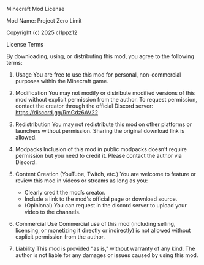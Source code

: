 Minecraft Mod License

Mod Name: Project Zero Limit

Copyright (c) 2025 cl1ppz12

License Terms

By downloading, using, or distributing this mod, you agree to the following terms:

1. Usage
   You are free to use this mod for personal, non-commercial purposes within the Minecraft game.

2. Modification
   You may not modify or distribute modified versions of this mod without explicit permission from the author.
   To request permission, contact the creator through the official Discord server: https://discord.gg/RmGdz6AV22

3. Redistribution
   You may not redistribute this mod on other platforms or launchers without permission. Sharing the original download link is allowed.

4. Modpacks
   Inclusion of this mod in public modpacks doesn't require permission but you need to credit it. Please contact the author via Discord.

5. Content Creation (YouTube, Twitch, etc.)
   You are welcome to feature or review this mod in videos or streams as long as you:
   - Clearly credit the mod’s creator.
   - Include a link to the mod's official page or download source.
   - (Opinional) You can request in the discord server to upload your video to the channels.

6. Commercial Use
   Commercial use of this mod (including selling, licensing, or monetizing it directly or indirectly) is not allowed without explicit permission from the author.

7. Liability
   This mod is provided "as is," without warranty of any kind. The author is not liable for any damages or issues caused by using this mod.
